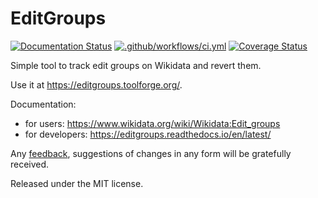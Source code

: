 EditGroups
==========

[![Documentation Status](https://readthedocs.org/projects/editgroups/badge/?version=latest)](https://editgroups.readthedocs.io/en/latest/?badge=latest) [![.github/workflows/ci.yml](https://github.com/Wikidata/editgroups/actions/workflows/ci.yml/badge.svg)](https://github.com/Wikidata/editgroups/actions/workflows/ci.yml) [![Coverage Status](https://coveralls.io/repos/github/Wikidata/editgroups/badge.svg?branch=master)](https://coveralls.io/github/Wikidata/editgroups?branch=master)

Simple tool to track edit groups on Wikidata and revert them.

Use it at https://editgroups.toolforge.org/.

Documentation:
* for users: https://www.wikidata.org/wiki/Wikidata:Edit_groups
* for developers: https://editgroups.readthedocs.io/en/latest/

Any [feedback](https://github.com/Wikidata/editgroups/issues), suggestions of changes in any form will be gratefully received.

Released under the MIT license.

